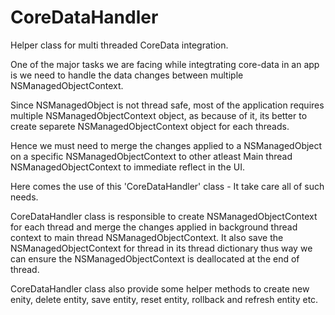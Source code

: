 # CoreDataHandler

Helper class for multi threaded CoreData integration. 

One of the major tasks we are facing while integtrating core-data in an app is we need to handle the data changes between multiple NSManagedObjectContext.

Since NSManagedObject is not thread safe, most of the application requires multiple NSManagedObjectContext object, as because of it, its better to create separete NSManagedObjectContext object for each threads.

Hence we must need to merge the changes applied to a NSManagedObject on a specific NSManagedObjectContext to other atleast Main thread NSManagedObjectContext to immediate reflect in the UI.

Here comes the use of this 'CoreDataHandler' class - It take care all of such needs.

CoreDataHandler class is responsible to create NSManagedObjectContext for each thread and merge the changes applied in background thread context to main thread NSManagedObjectContext. It also save the NSManagedObjectContext for thread in its thread dictionary thus way we can ensure the NSManagedObjectContext is deallocated at the end of thread.

CoreDataHandler class also provide some helper methods to create new enity, delete entity, save entity, reset entity, rollback and refresh entity etc.

